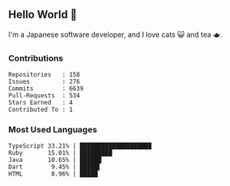 ## Hello World 👋

I'm a Japanese software developer, and I love cats 😺 and tea 🫖.

### Contributions

    Repositories   : 158
    Issues         : 276
    Commits        : 6639
    Pull-Requests  : 534
    Stars Earned   : 4
    Contributed To : 1

### Most Used Languages

    TypeScript 33.21% | ████████████████████
    Ruby       15.01% | █████████
    Java       10.65% | ██████
    Dart        9.45% | █████▌
    HTML        8.96% | █████
